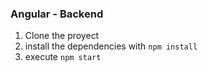 ### Angular - Backend

1. Clone the proyect 
2. install the dependencies with `npm install`
3. execute `npm start`
